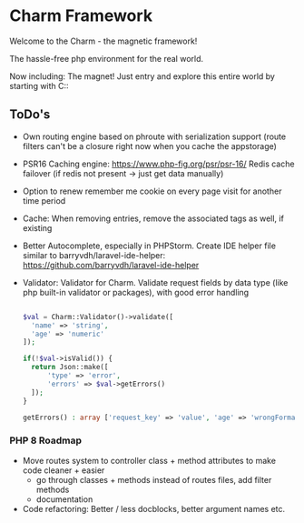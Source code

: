 # Charm Framework

Welcome to the Charm - the magnetic framework!

The hassle-free php environment for the real world.

Now including: The magnet! Just entry and explore 
this entire world by starting with C::

## ToDo's
- Own routing engine based on phroute with serialization support
  (route filters can't be a closure right now when you cache the
   appstorage)

- PSR16 Caching engine: https://www.php-fig.org/psr/psr-16/
  Redis cache failover (if redis not present -> just get data manually)

- Option to renew remember me cookie on every page visit for
  another time period

- Cache: When removing entries, remove the associated tags as well,
  if existing
  
- Better Autocomplete, especially in PHPStorm. Create IDE helper file similar to
  barryvdh/laravel-ide-helper: https://github.com/barryvdh/laravel-ide-helper

- Validator:
  Validator for Charm. Validate request fields by data type (like
  php built-in validator or packages), with good error handling

  ```php

  $val = Charm::Validator()->validate([
  	'name' => 'string',
  	'age' => 'numeric'
  ]);

  if(!$val->isValid()) {
  	return Json::make([
  		'type' => 'error',
  		'errors' => $val->getErrors()
  	]);
  }

  getErrors() : array ['request_key' => 'value', 'age' => 'wrongFormat', 'name' => 'empty']
  ```
  
### PHP 8 Roadmap

- Move routes system to controller class + method attributes to make code cleaner + easier
  - go through classes + methods instead of routes files, add filter methods
  - documentation
- Code refactoring: Better / less docblocks, better argument names etc.

